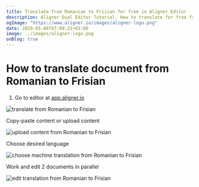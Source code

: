 ```yaml
---
title: Translate from Romanian to Frisian for free in Aligner Editor
description: Aligner Dual Editor Tutorial. How to translate for free from Romanian to Frisian. Aligner is multilingual document management platform. 
ogImage: "https://www.aligner.io/images/aligner-logo.png"
date: 2020-05-06T07:09:21+03:00
image: ../images/aligner-logo.png
onBlog: true
---
```


# How to translate document from Romanian to Frisian

1. Go to editor at [app.aligner.io](https://app.aligner.io "Aligner App web page")

![translate from Romanian to Frisian](../aligner-blank-editor.png "translate from Romanian to Frisian")

Copy-paste content or upload content

![upload content from Romanian to Frisian](../aligner-uploaded-document.png "upload content from Romanian to Frisian")

Choose desired language

![choose machine translation from Romanian to Frisian](../aligner-language-dropdown.png "choose machine translation from Romanian to Frisian")

Work and edit 2 documents in parallel

![edit translation from Romanian to Frisian](../aligner-double-sitded-editor.png "edit translation from Romanian to Frisian")

